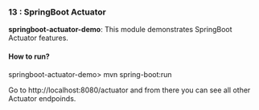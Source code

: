### 13 : SpringBoot Actuator

**springboot-actuator-demo**: This module demonstrates SpringBoot Actuator features.

#### How to run?

springboot-actuator-demo> mvn spring-boot:run

Go to http://localhost:8080/actuator and from there you can see all other Actuator endpoinds.
